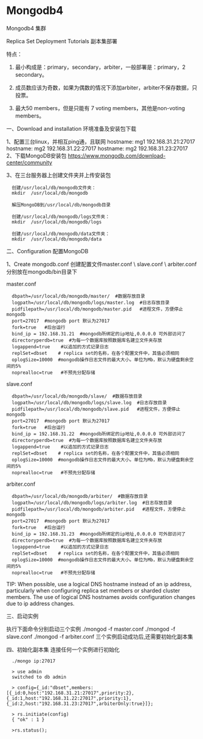# Mongodb4 
Mongodb4  集群  

Replica Set Deployment Tutorials  副本集部署

特点：

1. 最小构成是：primary，secondary，arbiter，一般部署是：primary，2 secondary。

2. 成员数应该为奇数，如果为偶数的情况下添加arbiter，arbiter不保存数据，只投票。

3. 最大50 members，但是只能有 7 voting members，其他是non-voting members。

一、Download and installation 环境准备及安装包下载

1、配置三台linux，并相互ping通，且联网
         hostname: mg1  192.168.31.21:27017
         hostname: mg2  192.168.31.22:27017
         hostname: mg2  192.168.31.23:27017
2、下载MongoDB安装包
      https://www.mongodb.com/download-center/community

3、在三台服务器上创建文件夹并上传安装包

      创建/usr/local/db/mongodb文件夹：
      mkdir  /usr/local/db/mongodb

      解压MongoDB到/usr/local/db/mongodb目录

      创建/usr/local/db/mongodb/logs文件夹：
      mkdir  /usr/local/db/mongodb/logs

      创建/usr/local/db/mongodb/data文件夹：
      mkdir  /usr/local/db/mongodb/data 

二、Configuration  配置MongoDB

1、Create mongodb.conf   创建配置文件master.conf \ slave.conf \ arbiter.conf  分别放在mongodb/bin目录下

master.conf

      dbpath=/usr/local/db/mongodb/master/  #数据存放目录  
      logpath=/usr/local/db/mongodb/logs/master.log  #日志存放目录  
      pidfilepath=/usr/local/db/mongodb/master.pid   #进程文件，方便停止mongodb
      port=27017  #mongodb port 默认为27017
      fork=true   #后台运行
      bind_ip = 192.168.31.21  #mongodb所绑定的ip地址,0.0.0.0 可外部访问了
      directoryperdb=true  #为每一个数据库按照数据库名建立文件夹存放
      logappend=true    #以追加的方式记录日志
      replSet=dbset    # replica set的名称，在各个配置文件中，其值必须相同
      oplogSize=10000  #mongodb操作日志文件的最大大小。单位为Mb，默认为硬盘剩余空间的5%
      noprealloc=true   #不预先分配存储
      
slave.conf

      dbpath=/usr/local/db/mongodb/slave/  #数据存放目录  
      logpath=/usr/local/db/mongodb/logs/slave.log  #日志存放目录  
      pidfilepath=/usr/local/db/mongodb/slave.pid   #进程文件，方便停止mongodb
      port=27017  #mongodb port 默认为27017
      fork=true   #后台运行
      bind_ip = 192.168.31.22  #mongodb所绑定的ip地址,0.0.0.0 可外部访问了
      directoryperdb=true  #为每一个数据库按照数据库名建立文件夹存放
      logappend=true    #以追加的方式记录日志
      replSet=dbset    # replica set的名称，在各个配置文件中，其值必须相同
      oplogSize=10000  #mongodb操作日志文件的最大大小。单位为Mb，默认为硬盘剩余空间的5%
      noprealloc=true   #不预先分配存储

arbiter.conf

      dbpath=/usr/local/db/mongodb/arbiter/  #数据存放目录  
      logpath=/usr/local/db/mongodb/logs/arbiter.log  #日志存放目录  
      pidfilepath=/usr/local/db/mongodb/arbiter.pid   #进程文件，方便停止mongodb
      port=27017  #mongodb port 默认为27017
      fork=true   #后台运行
      bind_ip = 192.168.31.23  #mongodb所绑定的ip地址,0.0.0.0 可外部访问了
      directoryperdb=true  #为每一个数据库按照数据库名建立文件夹存放
      logappend=true    #以追加的方式记录日志
      replSet=dbset    # replica set的名称，在各个配置文件中，其值必须相同
      oplogSize=10000  #mongodb操作日志文件的最大大小。单位为Mb，默认为硬盘剩余空间的5%
      noprealloc=true   #不预先分配存储
TIP:
   When possible, use a logical DNS hostname instead of an ip address, particularly when configuring replica set members or sharded     cluster members. The use of logical DNS hostnames avoids configuration changes due to ip address changes.
   
三、启动实例

   执行下面命令分别启动三个实例
      ./mongod -f master.conf
      ./mongod -f slave.conf
      ./mongod -f arbiter.conf
   三个实例启动成功后,还需要初始化副本集

四、初始化副本集
    连接任何一个实例进行初始化
    
      ./mongo ip:27017
    
      > use admin
      switched to db admin
   
      > config={_id:"dbset",members:[{_id:0,host:"192.168.31.21:27017",priority:2},{_id:1,host:"192.168.31.22:27017",priority:1},{_id:2,host:"192.168.31.23:27017",arbiterOnly:true}]}; 
      
      > rs.initiate(config)
      { "ok" : 1 }
      
      >rs.status();
    
   
